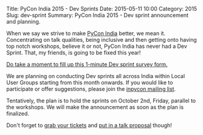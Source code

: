 Title: PyCon India 2015 - Dev Sprints
Date: 2015-05-11 10:00
Category: 2015
Slug: dev-sprint
Summary: PyCon India 2015 - Dev sprint announcement and planning.

When we say we strive to make [PyCon India](https://in.pycon.org/2015/) better, we mean it. Concentrating on talk qualities, being inclusive and then getting onto having top notch workshops, believe it or not, PyCon India has never had a Dev Sprint. That, my friends, is going to be fixed this year!

[Do take a moment to fill up this 1-minute Dev sprint survey form.](https://docs.google.com/forms/d/13WrLjKf0NIKhq1pgN9gNHTew-tjxgHI3zTJKg6Jm7-s/viewform)

We are planning on conducting Dev sprints all across India within Local User Groups starting from this month onwards. If you would like to participate or offer suggestions, please join the [inpycon mailing list](https://mail.python.org/mailman/listinfo/inpycon).

Tentatively, the plan is to hold the sprints on October 2nd, Friday, parallel to the workshops. We will make the announcement as soon as the plan is finalized.

Don't forget to [grab your tickets](https://in.explara.com/e/pycon-india-2015) and [put in a talk proposal](https://in.pycon.org/cfp/pycon-india-2015/proposals/) though!